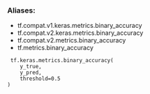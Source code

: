 ### Aliases:
- tf.compat.v1.keras.metrics.binary_accuracy
- tf.compat.v2.keras.metrics.binary_accuracy
- tf.compat.v2.metrics.binary_accuracy
- tf.metrics.binary_accuracy

```
 tf.keras.metrics.binary_accuracy(
    y_true,
    y_pred,
    threshold=0.5
)
```
